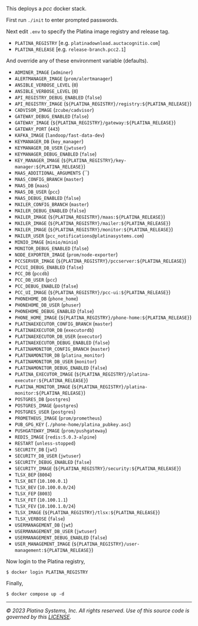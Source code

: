 This deploys a *pcc* docker stack.

First run `./init` to enter prompted passwords.

Next edit `.env` to specify the Platina image registry and release tag.

- `PLATINA_REGISTRY` [e.g. `platinadownload.auctacognitio.com`]
- `PLATINA_RELEASE` [e.g. `release-branch.pcc2.1`]

And override any of these environment variable (defaults).

- `ADMINER_IMAGE` (`adminer`)
- `ALERTMANAGER_IMAGE` (`prom/alertmanager`)
- `ANSIBLE_VERBOSE_LEVEL` (`0`)
- `ANSIBLE_VERBOSE_LEVEL` (`0`)
- `API_REGISTRY_DEBUG_ENABLED` (`false`)
- `API_REGISTRY_IMAGE` (`${PLATINA_REGISTRY}/registry:${PLATINA_RELEASE}`)
- `CADVISOR_IMAGE` (`zcube/cadvisor`)
- `GATEWAY_DEBUG_ENABLED` (`false`)
- `GATEWAY_IMAGE` (`${PLATINA_REGISTRY}/gateway:${PLATINA_RELEASE}`)
- `GATEWAY_PORT` (`443`)
- `KAFKA_IMAGE` (`landoop/fast-data-dev`)
- `KEYMANAGER_DB` (`key_manager`)
- `KEYMANAGER_DB_USER` (`jwtuser`)
- `KEYMANAGER_DEBUG_ENABLED` (`false`)
- `KEY_MANAGER_IMAGE` (`${PLATINA_REGISTRY}/key-manager:${PLATINA_RELEASE}`)
- `MAAS_ADDITIONAL_ARGUMENTS` (``)
- `MAAS_CONFIG_BRANCH` (`master`)
- `MAAS_DB` (`maas`)
- `MAAS_DB_USER` (`pcc`)
- `MAAS_DEBUG_ENABLED` (`false`)
- `MAILER_CONFIG_BRANCH` (`master`)
- `MAILER_DEBUG_ENABLED` (`false`)
- `MAILER_IMAGE` (`${PLATINA_REGISTRY}/maas:${PLATINA_RELEASE}`)
- `MAILER_IMAGE` (`${PLATINA_REGISTRY}/mailer:${PLATINA_RELEASE}`)
- `MAILER_IMAGE` (`${PLATINA_REGISTRY}/monitor:${PLATINA_RELEASE}`)
- `MAILER_USER` (`pcc_notifications@platinasystems.com`)
- `MINIO_IMAGE` (`minio/minio`)
- `MONITOR_DEBUG_ENABLED` (`false`)
- `NODE_EXPORTER_IMAGE` (`prom/node-exporter`)
- `PCCSERVER_IMAGE` (`${PLATINA_REGISTRY}/pccserver:${PLATINA_RELEASE}`)
- `PCCUI_DEBUG_ENABLED` (`false`)
- `PCC_DB` (`pccdb`)
- `PCC_DB_USER` (`pcc`)
- `PCC_DEBUG_ENABLED` (`false`)
- `PCC_UI_IMAGE` (`${PLATINA_REGISTRY}/pcc-ui:${PLATINA_RELEASE}`)
- `PHONEHOME_DB` (`phone_home`)
- `PHONEHOME_DB_USER` (`phuser`)
- `PHONEHOME_DEBUG_ENABLED` (`false`)
- `PHONE_HOME_IMAGE` (`${PLATINA_REGISTRY}/phone-home:${PLATINA_RELEASE}`)
- `PLATINAEXECUTOR_CONFIG_BRANCH` (`master`)
- `PLATINAEXECUTOR_DB` (`executordb`)
- `PLATINAEXECUTOR_DB_USER` (`executor`)
- `PLATINAEXECUTOR_DEBUG_ENABLED` (`false`)
- `PLATINAMONITOR_CONFIG_BRANCH` (`master`)
- `PLATINAMONITOR_DB` (`platina_monitor`)
- `PLATINAMONITOR_DB_USER` (`monitor`)
- `PLATINAMONITOR_DEBUG_ENABLED` (`false`)
- `PLATINA_EXECUTOR_IMAGE` (`${PLATINA_REGISTRY}/platina-executor:${PLATINA_RELEASE}`)
- `PLATINA_MONITOR_IMAGE` (`${PLATINA_REGISTRY}/platina-monitor:${PLATINA_RELEASE}`)
- `POSTGRES_DB` (`postgres`)
- `POSTGRES_IMAGE` (`postgres`)
- `POSTGRES_USER` (`postgres`)
- `PROMETHEUS_IMAGE` (`prom/prometheus`)
- `PUB_GPG_KEY` (`./phone-home/platina_pubkey.asc`)
- `PUSHGATEWAY_IMAGE` (`prom/pushgateway`)
- `REDIS_IMAGE` (`redis:5.0.3-alpine`)
- `RESTART` (`unless-stopped`)
- `SECURITY_DB` (`jwt`)
- `SECURITY_DB_USER` (`jwtuser`)
- `SECURITY_DEBUG_ENABLED` (`false`)
- `SECURITY_IMAGE` (`${PLATINA_REGISTRY}/security:${PLATINA_RELEASE}`)
- `TLSX_BEP` (`8004`)
- `TLSX_BET` (`10.100.0.1`)
- `TLSX_BEV` (`10.100.0.0/24`)
- `TLSX_FEP` (`8003`)
- `TLSX_FET` (`10.100.1.1`)
- `TLSX_FEV` (`10.100.1.0/24`)
- `TLSX_IMAGE` (`${PLATINA_REGISTRY}/tlsx:${PLATINA_RELEASE}`)
- `TLSX_VERBOSE` (`false`)
- `USERMANAGEMENT_DB` (`jwt`)
- `USERMANAGEMENT_DB_USER` (`jwtuser`)
- `USERMANAGEMENT_DEBUG_ENABLED` (`false`)
- `USER_MANAGEMENT_IMAGE` (`${PLATINA_REGISTRY}/user-management:${PLATINA_RELEASE}`)

Now login to the Platina registry,

```console
$ docker login PLATINA_REGISTRY
```

Finally,

```console
$ docker compose up -d
```

---

*&copy; 2023 Platina Systems, Inc. All rights reserved.
Use of this source code is governed by this [LICENSE](./LICENSE).*
